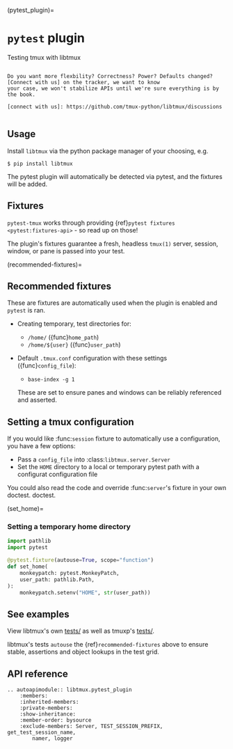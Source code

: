 (pytest_plugin)=

# `pytest` plugin

Testing tmux with libtmux

```{seealso} Using libtmux?

Do you want more flexbility? Correctness? Power? Defaults changed? [Connect with us] on the tracker, we want to know
your case, we won't stabilize APIs until we're sure everything is by the book.

[connect with us]: https://github.com/tmux-python/libtmux/discussions

```

```{module} libtmux.pytest_plugin

```

## Usage

Install `libtmux` via the python package manager of your choosing, e.g.

```console
$ pip install libtmux
```

The pytest plugin will automatically be detected via pytest, and the fixtures will be added.

## Fixtures

`pytest-tmux` works through providing {ref}`pytest fixtures <pytest:fixtures-api>` - so read up on
those!

The plugin's fixtures guarantee a fresh, headless `tmux(1)` server, session, window, or pane is
passed into your test.

(recommended-fixtures)=

## Recommended fixtures

These are fixtures are automatically used when the plugin is enabled and `pytest` is ran.

- Creating temporary, test directories for:
  - `/home/` ({func}`home_path`)
  - `/home/${user}` ({func}`user_path`)
- Default `.tmux.conf` configuration with these settings ({func}`config_file`):

  - `base-index -g 1`

  These are set to ensure panes and windows can be reliably referenced and asserted.

## Setting a tmux configuration

If you would like :func:`session` fixture to automatically use a configuration, you have a few
options:

- Pass a `config_file` into :class:`libtmux.server.Server`
- Set the `HOME` directory to a local or temporary pytest path with a configurat configuration file

You could also read the code and override :func:`server`'s fixture in your own doctest. doctest.

(set_home)=

### Setting a temporary home directory

```python
import pathlib
import pytest

@pytest.fixture(autouse=True, scope="function")
def set_home(
    monkeypatch: pytest.MonkeyPatch,
    user_path: pathlib.Path,
):
    monkeypatch.setenv("HOME", str(user_path))
```

## See examples

View libtmux's own [tests/](https://github.com/tmux-python/libtmux/tree/master/tests) as well as
tmuxp's [tests/](https://github.com/tmux-python/tmuxp/tree/master/tests).

libtmux's tests `autouse` the {ref}`recommended-fixtures` above to ensure stable, assertions and
object lookups in the test grid.

## API reference

```{eval-rst}
.. autoapimodule:: libtmux.pytest_plugin
    :members:
    :inherited-members:
    :private-members:
    :show-inheritance:
    :member-order: bysource
    :exclude-members: Server, TEST_SESSION_PREFIX, get_test_session_name,
        namer, logger
```
